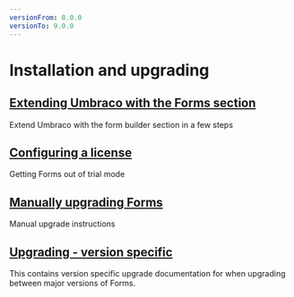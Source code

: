 ```yaml
---
versionFrom: 8.0.0
versionTo: 9.0.0
---
```


# Installation and upgrading

## [Extending Umbraco with the Forms section](Install)
Extend Umbraco with the form builder section in a few steps

## [Configuring a license](../../The-Licensing-model)
Getting Forms out of trial mode

## [Manually upgrading Forms](ManualUpgrade.md)
Manual upgrade instructions

## [Upgrading - version specific](Version-Specific.md)
This contains version specific upgrade documentation for when upgrading between major versions of Forms.
